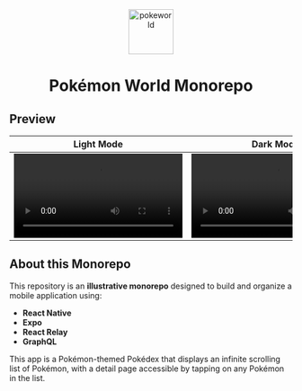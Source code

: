 <div align="center">
  <img width="80px" height="auto" alt="pokeworld" src="https://github.com/user-attachments/assets/f7c2d81c-5001-489d-ba9d-b65de8aee293" />
  <h1>Pokémon World Monorepo</h1>
</div>

## Preview

| Light Mode                                        | Dark Mode                                        |
| ------------------------------------------------- | ------------------------------------------------ |
| <video src="https://github.com/user-attachments/assets/4fda0b25-f22f-49f1-b4d8-14c43b59feb4" /> | <video src="https://github.com/user-attachments/assets/4bb224f5-7365-472a-855e-a1ea60ed19ee" /> |

## About this Monorepo

This repository is an **illustrative monorepo** designed to build and organize a mobile application using:

- **React Native**
- **Expo**
- **React Relay**
- **GraphQL**

This app is a Pokémon-themed Pokédex that displays an infinite scrolling list of Pokémon, with a detail page accessible by tapping on any Pokémon in the list.
